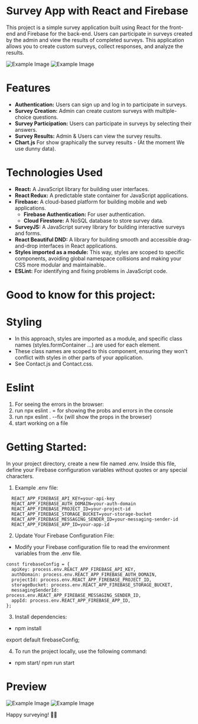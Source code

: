 # Survey App with React and Firebase
This project is a simple survey application built using React for the front-end and Firebase for the back-end. Users can participate in surveys created by the admin and view the results of completed surveys. This application allows you to create custom surveys, collect responses, and analyze the results.

<div>
<img src="images/login.png" alt="Example Image">
<img src="images/routes.png" alt="Example Image">
</div>

# Features
- **Authentication:** Users can sign up and log in to participate in surveys.
- **Survey Creation:** Admin can create custom surveys with multiple-choice questions.
- **Survey Participation:** Users can participate in surveys by selecting their answers.
- **Survey Results:** Admin & Users can view the survey results.
- **Chart.js** For show graphically the survey results - (At the moment We use dunny data). 

# Technologies Used
- **React:** A JavaScript library for building user interfaces.
- **React Redux:**  A predictable state container for JavaScript applications.
- **Firebase:** A cloud-based platform for building mobile and web applications.
  - **Firebase Authentication:** For user authentication.
  - **Cloud Firestore:** A NoSQL database to store survey data.
- **SurveyJS:** A JavaScript survey library for building interactive surveys and forms.
- **React Beautiful DND:**  A library for building smooth and accessible drag-and-drop interfaces in React applications.
- **Styles imported as a module:** This way, styles are scoped to specific components, avoiding global namespace collisions and making your CSS more modular and maintainable.. 
- **ESLint:** For identifying and fixing problems in JavaScript code.



# Good to know for this project: 

# Styling
- In this approach, styles are imported as a module, and specific class names (styles.formContainer ...) are used for each element. 
- These class names are scoped to this component, ensuring they won't conflict with styles in other parts of your application.
- See Contact.js and Contact.css. 

# Eslint
1. For seeing the errors in the browser:
2. run npx eslint . = for showing the probs and errors in the console
3. run npx eslint . --fix (will show the props in the browser)
4. start working on a file

# Getting Started:

In your project directory, create a new file named .env. Inside this file, define your Firebase configuration variables without quotes or any special characters.

1.  Example .env file:

```
  REACT_APP_FIREBASE_API_KEY=your-api-key
  REACT_APP_FIREBASE_AUTH_DOMAIN=your-auth-domain
  REACT_APP_FIREBASE_PROJECT_ID=your-project-id
  REACT_APP_FIREBASE_STORAGE_BUCKET=your-storage-bucket
  REACT_APP_FIREBASE_MESSAGING_SENDER_ID=your-messaging-sender-id
  REACT_APP_FIREBASE_APP_ID=your-app-id
```

2. Update Your Firebase Configuration File:
- Modify your Firebase configuration file to read the environment variables from the .env file.

```
const firebaseConfig = {
  apiKey: process.env.REACT_APP_FIREBASE_API_KEY,
  authDomain: process.env.REACT_APP_FIREBASE_AUTH_DOMAIN,
  projectId: process.env.REACT_APP_FIREBASE_PROJECT_ID,
  storageBucket: process.env.REACT_APP_FIREBASE_STORAGE_BUCKET,
  messagingSenderId: process.env.REACT_APP_FIREBASE_MESSAGING_SENDER_ID,
  appId: process.env.REACT_APP_FIREBASE_APP_ID,
};
```

3. Install dependencies:
- npm install

export default firebaseConfig;

4. To run the project locally, use the following command:
- npm start/ npm run start

# Preview

<div>
<img src="images/sidemenu.png" alt="Example Image">
<img src="images/survey.png" alt="Example Image">
</div>


Happy surveying! 📝✨


